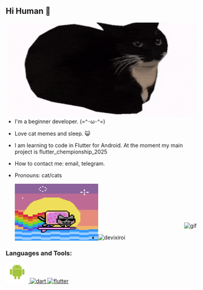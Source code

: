 ## Hi Human 👋

<img align="right" alt="gif" width="500" height="250" src="https://github.com/devIXiroI/devIXiroI/blob/main/maxwell-%D0%BC%D0%B0%D0%BA%D1%81%D0%B2%D0%B5%D0%BB.gif">

- I'm a beginner developer.  (=^･ω･^=)

- Love cat memes and sleep. 😺

- I am learning to code in Flutter for Android. At the moment my main project is flutter_chempionship_2025

- How to contact me: email, telegram.

- Pronouns: cat/cats

 
  <img align="left" alt="gif" width="220" height="150" src="https://github.com/devIXiroI/devIXiroI/blob/main/aq38c844r6771.gif">

ㅤ

ㅤ

ㅤㅤㅤ
<p>&nbsp;<img align="right" alt="gif" height="193" src="https://github-readme-stats.vercel.app/api?username=devixiroi&show_icons=true&locale=en" alt="devixiroi" /></p>










- <p align="left"> <img height="23" src="https://komarev.com/ghpvc/?username=devixiroi&label=Profile%20views&color=0e75b6&style=flat" alt="devixiroi" /> </p>
<h3 align="left">Languages and Tools:</h3>
 <p align="left"> <a href="https://developer.android.com" target="_blank" rel="noreferrer"> <img src="https://raw.githubusercontent.com/devicons/devicon/master/icons/android/android-original-wordmark.svg" alt="android" width="60" height="53"/> </a> <a href="https://dart.dev" target="_blank" rel="noreferrer"> <img src="https://www.vectorlogo.zone/logos/dartlang/dartlang-icon.svg" alt="dart" width="60" height="53"/> </a> <a href="https://flutter.dev" target="_blank" rel="noreferrer"> <img src="https://www.vectorlogo.zone/logos/flutterio/flutterio-icon.svg" alt="flutter" width="60" height="53"/> </a> </p>
